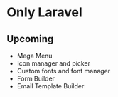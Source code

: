 # Only Laravel

## Upcoming

- Mega Menu
- Icon manager and picker
- Custom fonts and font manager
- Form Builder
- Email Template Builder


